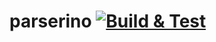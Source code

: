 # parserino [![Build & Test](https://github.com/trikko/parserino/actions/workflows/d.yml/badge.svg)](https://github.com/trikko/parserino/actions/workflows/d.yml)
